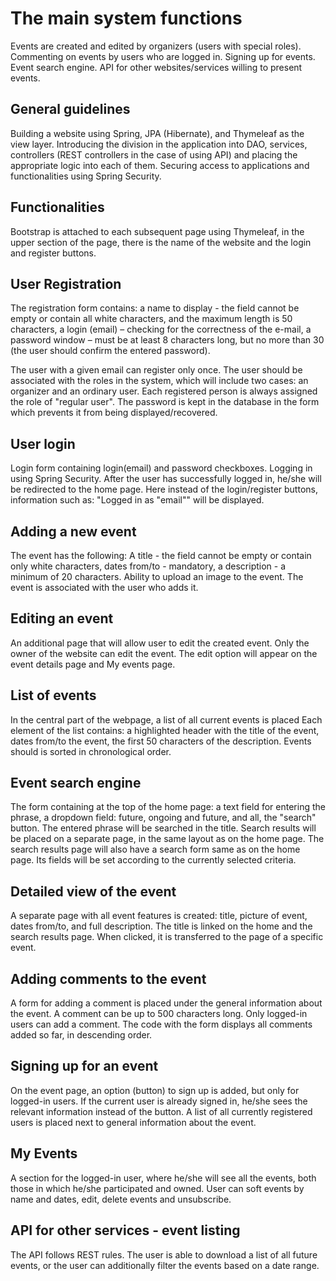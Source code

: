 # The main system functions

Events are created and edited by organizers (users with special roles).
Commenting on events by users who are logged in.
Signing up for events.
Event search engine.
API for other websites/services willing to present events.

## General guidelines

Building a website using Spring, JPA (Hibernate), and Thymeleaf as the view layer. Introducing the division in the 
application into DAO, services, controllers (REST controllers in the case of using API) and placing the appropriate logic 
into each of them. Securing access to applications and functionalities using Spring Security.

## Functionalities

Bootstrap is attached to each subsequent page using Thymeleaf, in the upper section of the page, there is the name of the 
website and the login and register buttons.

## User Registration

The registration form contains:
a name to display - the field cannot be empty or contain all white characters, and the maximum length is 50 characters,
a login (email) – checking for the correctness of the e-mail,
a password window – must be at least 8 characters long, but no more than 30 (the user should confirm the entered password).

The user with a given email can register only once. 
The user should be associated with the roles in the system, which will include two cases: an organizer and an ordinary user. 
Each registered person is always assigned the role of "regular user". The password is kept in the database in the form which 
prevents it from being displayed/recovered.

## User login

Login form containing login(email) and password checkboxes. Logging in using Spring Security. 
After the user has successfully logged in, he/she will be redirected to the home page. Here instead of the login/register
buttons, information such as: "Logged in as "email"" will be displayed.

## Adding a new event

The event has the following:
A title - the field cannot be empty or contain only white characters,
dates from/to - mandatory,
a description - a minimum of 20 characters.
Ability to upload an image to the event.
The event is associated with the user who adds it.

## Editing an event

An additional page that will allow user to edit the created event.
Only the owner of the website can edit the event.
The edit option will appear on the event details page and My events page.

## List of events

In the central part of the webpage, a list of all current events is placed
Each element of the list contains:
a highlighted header with the title of the event,
dates from/to the event,
the first 50 characters of the description.
Events should is sorted in chronological order.

## Event search engine

The form containing at the top of the home page:
a text field for entering the phrase,
a dropdown field: future, ongoing and future, and all, the "search" button.
The entered phrase will be searched in the title.
Search results will be placed on a separate page, in the same layout as on the home page.
The search results page will also have a search form same as on the home page. Its fields will be set according to the currently selected criteria.

## Detailed view of the event

A separate page with all event features is created: title, picture of event, dates from/to, and full description.
The title is linked on the home and the search results page. When clicked, it is transferred to the page of a specific event.

## Adding comments to the event

A form for adding a comment is placed under the general information about the event.
A comment can be up to 500 characters long.
Only logged-in users can add a comment.
The code with the form displays all comments added so far, in descending order.

## Signing up for an event

On the event page, an option (button) to sign up is added, but only for logged-in users.
If the current user is already signed in, he/she sees the relevant information instead of the button. 
A list of all currently registered users is placed next to general information about the event.

## My Events

A section for the logged-in user, where he/she will see all the events, both those in which he/she participated and owned.
User can soft events by name and dates, edit, delete events and unsubscribe.


## API for other services - event listing

The API follows REST rules.
The user is able to download a list of all future events, or the user can additionally filter the events based on a date range.
